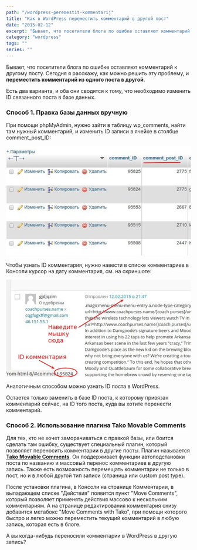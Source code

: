 ```yaml
---
path: "/wordpress-peremestit-kommentarij"
title: "Как в WordPress переместить комментарий в другой пост"
date: "2015-02-12"
excerpt: "Бывает, что посетители блога по ошибке оставляют комментарий к другому посту. Сегодня я расскажу, как можно решить эту проблему, и переместить комментарии из одного поста в другой."
category: "wordpress"
tags: ""
series: ""
---
```


Бывает, что посетители блога по ошибке оставляют комментарий к другому посту. Сегодня я расскажу, как можно решить эту проблему, и **переместить комментарий из одного поста в другой**.

Есть два варианта, и оба они сводятся к тому, что необходимо изменить ID связанного поста в базе данных.

### Cпособ 1. Правка базы данных вручную

При помощи phpMyAdmin, нужно зайти в таблицу wp\_comments, найти там нужный комментарий, и изменить ID записи в ячейке в столбце comment\_post\_ID:

![Комментарии в БД WordPress](images/Vydelenie_038.jpg)

Чтобы узнать ID комментария, нужно навести в списке комментариев в Консоли курсор на дату комментария, см. на скриншоте:

![Как узнать ID комментария](images/Podskazka_039.jpg)

Аналогичным способом можно узнать ID поста в WordPress.

Остается только заменить в базе ID поста, к которому привязан комментарий сейчас, на ID того поста, куда вы хотите перенести комментарий.

### Cпособ 2. Использование плагина Tako Movable Comments

Для тех, кто не хочет заморачиваться с правкой базы, или боится сделать там ошибку, существует специальный плагин, который позволяет переносить комментарии в другие посты. Плагин называется **[Tako Movable Comments](https://wordpress.org/plugins/tako-movable-comments/)**. Он поддерживает функции автоподстановки поста по названию и массовый перенос комментариев в другую запись. Также есть возможность перемещать комментарии не только в пост, но и в любой другой тип записи (страница или custom post type).

После установки плагина, в Консоли на странице Комментарии, в выпадающем списке "Действия" появится пункт "Move Comments", который позволяет применять действия массово к нескольким комментариям. А на странице редактирования комментария снизу добавится метабокс "Move Comments with Tako", при помощи которого быстро и легко можно переместить текущий комментарий в любую запись, которая есть в блоге.

А вы когда-нибудь переносили комментарии в WordPress в другую запись?
